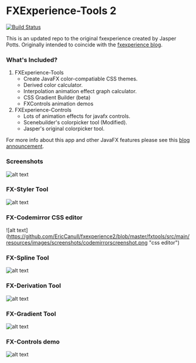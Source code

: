 # FXExperience-Tools 2 

[![Build Status](https://travis-ci.org/EricCanull/fxexperience2.svg?branch=master)](https://travis-ci.org/EricCanull/fxexperience2)                                      

This is an updated repo to the original fxexperience created by
Jasper Potts. Originally intended to coincide with the [fxexperience 
blog](http://fxexperience.com/). 

### What's Included? 
1. FXExperience-Tools 
	- Create JavaFX color-compatiable CSS themes. 
	- Derived color calculator.
	- Interpolation animation effect graph calculator.
	- CSS Gradient Builder (beta)
	- FXControls animation demos
2. FXExperience-Controls
	- Lots of animation effects for javafx controls.
	- Scenebuilder's colorpicker tool (Modified).
	- Jasper's original colorpicker tool.
	
			
For more info about this app and other JavaFX features please
 see this [blog announcement](http://fxexperience.com/2012/03/announcing-fx-experience-tools/).

### Screenshots
![alt text](https://github.com/EricCanull/fxexperience2/blob/master/fxtools/src/main/resources/images/screenshots/fxexperience-gif.gif "Animated Gif")
### FX-Styler Tool
![alt text](https://github.com/EricCanull/fxexperience2/blob/master/fxtools/src/main/resources/images/screenshots/fxtoolscreenshot.png "CSS Styler")
### FX-Codemirror CSS editor
![alt text]
(https://github.com/EricCanull/fxexperience2/blob/master/fxtools/src/main/resources/images/screenshots/codemirrorscreenshot.png "css editor")
### FX-Spline Tool
![alt text](https://github.com/EricCanull/fxexperience2/blob/master/fxtools/src/main/resources/images/screenshots/splinescreenshot.png "Spline Tool")
### FX-Derivation Tool
![alt text](https://github.com/EricCanull/fxexperience2/blob/master/fxtools/src/main/resources/images/screenshots/derivationscreenshot.png "Derivation calculator")
### FX-Gradient Tool
![alt text](https://github.com/EricCanull/fxexperience2/blob/master/fxtools/src/main/resources/images/screenshots/gradientscreenshot.png "Gradient Tool")
### FX-Controls demo
![alt text](https://github.com/EricCanull/fxexperience2/blob/master/fxtools/src/main/resources/images/screenshots/fxcontrolscreenshot.png "fxControls Demo")



